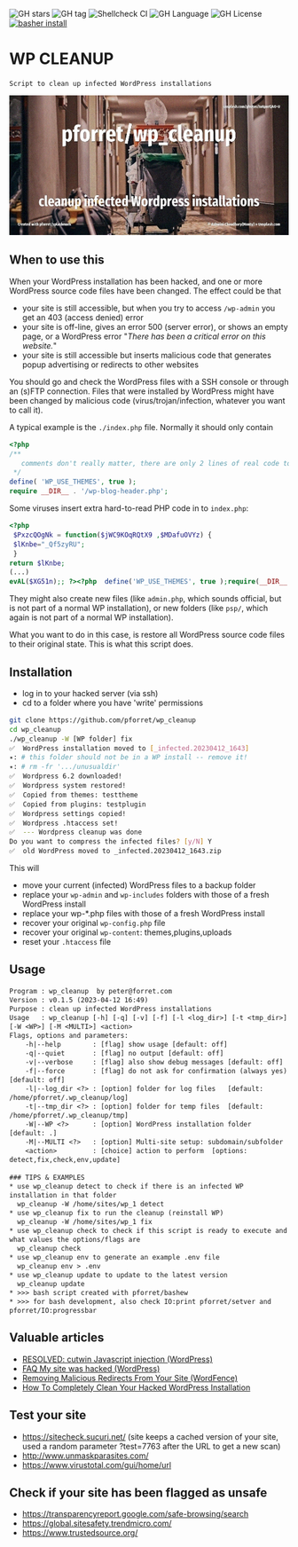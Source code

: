 ![GH stars](https://img.shields.io/github/stars/pforret/wp_cleanup)
![GH tag](https://img.shields.io/github/v/tag/pforret/wp_cleanup)
![Shellcheck CI](https://github.com/pforret/wp_cleanup/workflows/Shellcheck%20CI/badge.svg)
![GH Language](https://img.shields.io/github/languages/top/pforret/wp_cleanup)
![GH License](https://img.shields.io/github/license/pforret/wp_cleanup)
[![basher install](https://img.shields.io/badge/basher-install-white?logo=gnu-bash&style=flat)](https://basher.gitparade.com/package/)

# WP CLEANUP

    Script to clean up infected WordPress installations

![](assets/cleanup.jpg)

## When to use this
When your WordPress installation has been hacked, and one or more WordPress source code files have been changed.
The effect could be that
* your site is still accessible, but when you try to access `/wp-admin` you get an 403 (access denied) error
* your site is off-line, gives an error 500 (server error), or shows an empty page, or a WordPress error "_There has been a critical error on this website._"
* your site is still accessible but inserts malicious code that generates popup advertising or redirects to other websites

You should go and check the WordPress files with a SSH console or through an (s)FTP connection. Files that were installed by WordPress might have been changed by malicious code (virus/trojan/infection, whatever you want to call it).

A typical example is the `./index.php` file. Normally it should only contain
```php
<?php
/**
   comments don't really matter, there are only 2 lines of real code to be executed 
 */
define( 'WP_USE_THEMES', true );
require __DIR__ . '/wp-blog-header.php';
```

Some viruses insert extra hard-to-read PHP code in to `index.php`:
```php
<?php
 $PxzcQOgNk = function($jWC9KOqRQtX9 ,$MDafuOVYz) {
 $lKnbe="_Qf5zyRU";
 }
return $lKnbe;
(...)
evAL($XG51n);; ?><?php  define('WP_USE_THEMES', true );require(__DIR__.  '/wp-blog-header.php' ); ?>
```

They might also create new files 
(like `admin.php`, which sounds official, but is not part of a normal WP installation), 
or new folders 
(like `psp/`, which again is not part of a normal WP installation).

What you want to do in this case, is restore all WordPress source code files to their original state.
This is what this script does.

## Installation 
* log in to your hacked server (via ssh)
* cd to a folder where you have 'write' permissions

```bash
git clone https://github.com/pforret/wp_cleanup
cd wp_cleanup
./wp_cleanup -W [WP folder] fix
✅  WordPress installation moved to [_infected.20230412_1643]
✴️: # this folder should not be in a WP install -- remove it!
✴️: # rm -fr '.../unusualdir'
✅  Wordpress 6.2 downloaded!
✅  Wordpress system restored!
✅  Copied from themes: testtheme  
✅  Copied from plugins: testplugin  
✅  Wordpress settings copied!
✅  Wordpress .htaccess set!
✅  --- Wordpress cleanup was done
Do you want to compress the infected files? [y/N] Y 
✅  old WordPress moved to _infected.20230412_1643.zip
```

This will
* move your current (infected) WordPress files to a backup folder
* replace your `wp-admin` and `wp-includes` folders with those of a fresh WordPress install
* replace your wp-*.php files with those of a fresh WordPress install
* recover your original `wp-config.php` file
* recover your original `wp-content`: themes,plugins,uploads
* reset your `.htaccess` file

## Usage

```
Program : wp_cleanup  by peter@forret.com
Version : v0.1.5 (2023-04-12 16:49)
Purpose : clean up infected WordPress installations
Usage   : wp_cleanup [-h] [-q] [-v] [-f] [-l <log_dir>] [-t <tmp_dir>] [-W <WP>] [-M <MULTI>] <action>
Flags, options and parameters:
    -h|--help        : [flag] show usage [default: off]
    -q|--quiet       : [flag] no output [default: off]
    -v|--verbose     : [flag] also show debug messages [default: off]
    -f|--force       : [flag] do not ask for confirmation (always yes) [default: off]
    -l|--log_dir <?> : [option] folder for log files   [default: /home/pforret/.wp_cleanup/log]
    -t|--tmp_dir <?> : [option] folder for temp files  [default: /home/pforret/.wp_cleanup/tmp]
    -W|--WP <?>      : [option] WordPress installation folder  [default: .]
    -M|--MULTI <?>   : [option] Multi-site setup: subdomain/subfolder
    <action>         : [choice] action to perform  [options: detect,fix,check,env,update]

### TIPS & EXAMPLES
* use wp_cleanup detect to check if there is an infected WP installation in that folder
  wp_cleanup -W /home/sites/wp_1 detect
* use wp_cleanup fix to run the cleanup (reinstall WP)
  wp_cleanup -W /home/sites/wp_1 fix
* use wp_cleanup check to check if this script is ready to execute and what values the options/flags are
  wp_cleanup check
* use wp_cleanup env to generate an example .env file
  wp_cleanup env > .env
* use wp_cleanup update to update to the latest version
  wp_cleanup update
* >>> bash script created with pforret/bashew
* >>> for bash development, also check IO:print pforret/setver and pforret/IO:progressbar
```

## Valuable articles
* [RESOLVED: cutwin Javascript injection (WordPress)](https://wordpress.org/support/topic/resolved-cutwin-javascript-injection/)
* [FAQ My site was hacked (WordPress)](https://wordpress.org/support/article/faq-my-site-was-hacked/)
* [Removing Malicious Redirects From Your Site (WordFence)](https://www.wordfence.com/learn/removing-malicious-redirects-site/)
* [How To Completely Clean Your Hacked WordPress Installation](https://smackdown.blogsblogsblogs.com/2008/06/24/how-to-completely-clean-your-hacked-wordpress-installation/)

## Test your site

* https://sitecheck.sucuri.net/ (site keeps a cached version of your site, used a random parameter ?test=7763 after the URL to get a new scan)
* http://www.unmaskparasites.com/
* https://www.virustotal.com/gui/home/url

## Check if your site has been flagged as unsafe

* https://transparencyreport.google.com/safe-browsing/search
* https://global.sitesafety.trendmicro.com/
* https://www.trustedsource.org/
